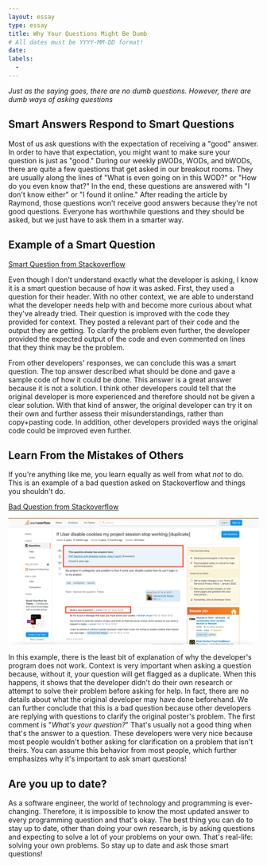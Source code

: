 ```yaml
---
layout: essay
type: essay
title: Why Your Questions Might Be Dumb
# All dates must be YYYY-MM-DD format!
date: 
labels:
  - 
---
```

*Just as the saying goes, there are no dumb questions. However, there are dumb ways of asking questions*

## Smart Answers Respond to Smart Questions

Most of us ask questions with the expectation of receiving a "good" answer. In order to have that expectation, you might want to make sure your question is just as "good." During our weekly pWODs, WODs, and bWODs, there are quite a few questions that get asked in our breakout rooms. They are usually along the lines of "What is even going on in this WOD?" or "How do you even know that?" In the end, these questions are answered with "I don't know either" or "I found it online." After reading the article by Raymond, those questions won't receive good answers because they're not good questions. Everyone has worthwhile questions and they should be asked, but we just have to ask them in a smarter way.

## Example of a Smart Question

<a href="https://stackoverflow.com/questions/37018613/how-to-have-the-foreach-loop-to-wait-for-http-get-to-complete-before-moving-on">Smart Question from Stackoverflow</a>

Even though I don't understand exactly what the developer is asking, I know it is a smart question because of how it was asked. First, they used a question for their header. With no other context, we are able to understand what the developer needs help with and become more curious about what they've already tried. Their question is improved with the code they provided for context. They posted a relevant part of their code and the output they are getting. To clarify the problem even further, the developer provided the expected output of the code and even commented on lines that they think may be the problem. 

From other developers' responses, we can conclude this was a smart question. The top answer described what should be done and gave a sample code of how it could be done. This answer is a great answer because it is not a solution. I think other developers could tell that the original developer is more experienced and therefore should not be given a clear solution. With that kind of answer, the original developer can try it on their own and further assess their misunderstandings, rather than copy+pasting code. In addition, other developers provided ways the original code could be improved even further.

## Learn From the Mistakes of Others

If you're anything like me, you learn equally as well from what *not* to do. This is an example of a bad question asked on Stackoverflow and things you shouldn't do.

<a href="https://stackoverflow.com/questions/35318513/if-user-disable-cookies-my-project-session-stop-working?noredirect=1&lq=1">Bad Question from Stackoverflow</a>

<div>
  <img class="ui image" src="../images/bad-question.png">
</div>

In this example, there is the least bit of explanation of why the developer's program does not work.
Context is very important when asking a question because, without it, your question will get flagged as a duplicate. When this happens, it shows that the developer didn't do their own research or attempt to solve their problem before asking for help. In fact, there are no details about what the original developer may have done beforehand. We can further conclude that this is a bad question because other developers are replying with questions to clarify the original poster's problem. The first comment is "*What's your question?*" That's usually not a good thing when that's the answer to a question. These developers were very nice because most people wouldn't bother asking for clarification on a problem that isn't theirs. You can assume this behavior from most people, which further emphasizes why it's important to ask smart questions!

## Are you up to date?

As a software engineer, the world of technology and programming is ever-changing. Therefore, it is impossible to know the most updated answer to every programming question and that's okay. The best thing you can do to stay up to date, other than doing your own research, is by asking questions and expecting to solve a lot of your problems on your own. That's real-life: solving your own problems. So stay up to date and ask those smart questions!

